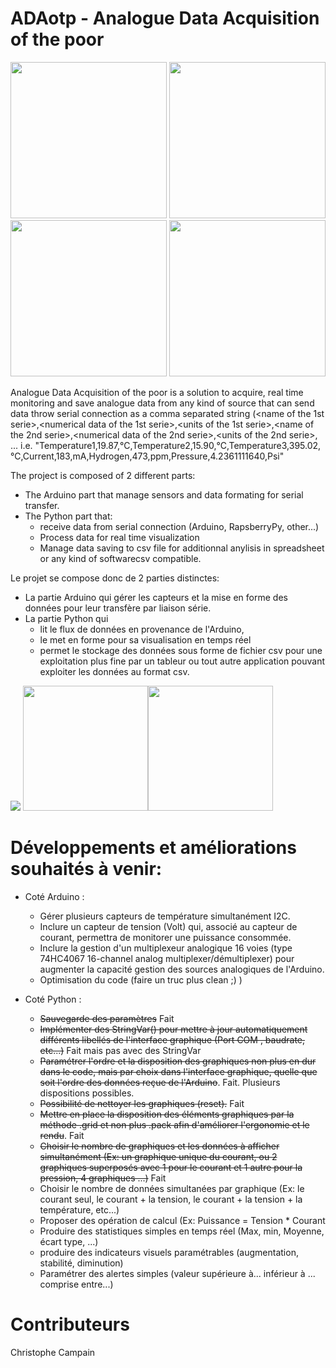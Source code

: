 
# ADAotp - Analogue Data Acquisition of the poor

<img src="../master/Img/Start page.JPG" height="250"/> <img src="../master/Img/Monotoring page_1.JPG" height="250"/>
<img src="../master/Img/Monotoring page_2.JPG" height="250"/> <img src="../master/Img/Monotoring page_3.JPG" height="250"/>

Analogue Data Acquisition of the poor is a solution to acquire, real time monitoring and save analogue data from any kind of source that can send data throw serial connection as a comma separated string (<name of the 1st serie>,<numerical data of the 1st serie>,<units of the 1st serie>,<name of the 2nd serie>,<numerical data of the 2nd serie>,<units of the 2nd serie>, ...
i.e.  "Temperature1,19.87,°C,Temperature2,15.90,°C,Temperature3,395.02,°C,Current,183,mA,Hydrogen,473,ppm,Pressure,4.2361111640,Psi"

The project is composed of 2 different parts:
- The Arduino part that manage sensors and data formating for serial transfer.
- The Python part that:
  - receive data from serial connection (Arduino, RapsberryPy, other...)
  - Process data for real time visualization
  - Manage data saving to csv file for additionnal anylisis in spreadsheet or any kind of softwarecsv compatible.
  
Le projet se compose donc de 2 parties distinctes:
- La partie Arduino qui gérer les capteurs et la mise en forme des données pour leur transfère par liaison série.
- La partie Python qui 
  - lit le flux de données en provenance de l'Arduino, 
  - le met en forme pour sa visualisation en temps réel
  - permet le stockage des données sous forme de fichier csv pour une exploitation plus fine par un tableur ou tout autre application pouvant exploiter les données au format csv.
<img src="../master/Img/csv file.JPG" />
<img src="../master/Img/csv file_2.JPG" height="200"/><img src="../master/Img/csv file_3.JPG" height="200"/>

# Développements et améliorations souhaités à venir:

- Coté Arduino :
   - Gérer plusieurs capteurs de température simultanément I2C.
   - Inclure un capteur de tension (Volt) qui, associé au capteur de courant, permettra de monitorer une puissance consommée.
   - Inclure la gestion d'un multiplexeur analogique 16 voies (type 74HC4067 16-channel analog multiplexer/démultiplexer) pour augmenter la capacité gestion des sources analogiques de l'Arduino.
  - Optimisation du code (faire un truc plus clean ;) )
  
- Coté Python :
  - ~~Sauvegarde des paramètres~~ Fait
  - ~~Implémenter des StringVar() pour mettre à jour automatiquement différents libellés de l'interface graphique (Port COM , baudrate, etc...)~~ Fait mais pas avec des StringVar
  - ~~Paramétrer l'ordre et la disposition des graphiques non plus en dur dans le code, mais par choix dans l'interface graphique, quelle que soit l'ordre des données reçue de l'Arduino~~. Fait. Plusieurs dispositions possibles.
  - ~~Possibilité de nettoyer les graphiques (reset).~~ Fait
  - ~~Mettre en place la disposition des éléments graphiques par la méthode .grid et non plus .pack afin d'améliorer l'ergonomie et le rendu~~. Fait
  - ~~Choisir le nombre de graphiques et les données à afficher simultanément (Ex: un graphique unique du courant, ou 2 graphiques superposés avec 1 pour le courant et 1 autre pour la pression, 4 graphiques ...)~~ Fait
  - Choisir le nombre de données simultanées par graphique (Ex: le courant seul, le courant + la tension, le courant + la tension + la température, etc...)
  - Proposer des opération de calcul (Ex: Puissance = Tension * Courant
  - Produire des statistiques simples en temps réel (Max, min, Moyenne, écart type, ...)
  - produire des indicateurs visuels paramétrables (augmentation, stabilité, diminution)
  - Paramétrer des alertes simples (valeur supérieure à... inférieur à ... comprise entre...)

# Contributeurs
Christophe Campain
